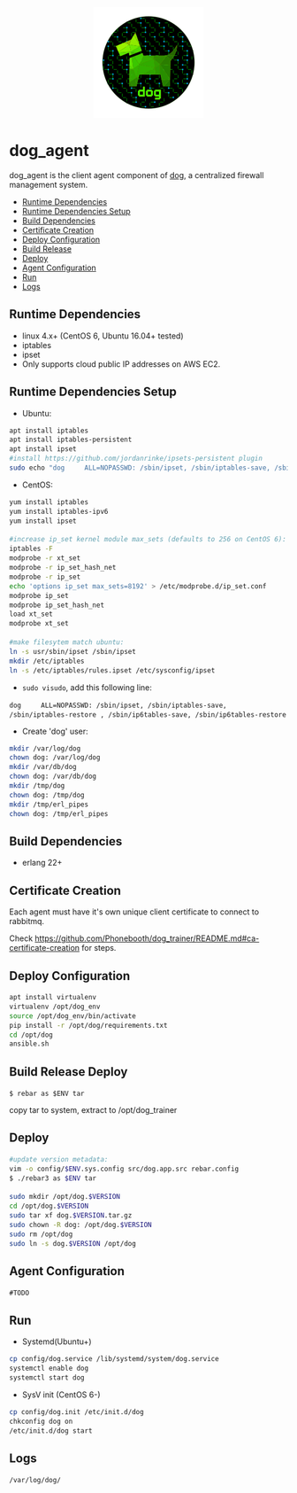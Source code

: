 <p align="center">
  <img src="../../images/dog-segmented-green.network-200x200.png">
</p>

<h1>dog_agent</h1>

dog_agent is the client agent component of [dog](https://github.com/Phonebooth/dog),
a centralized firewall management system.

- [Runtime Dependencies](#runtime-dependencies)
- [Runtime Dependencies Setup](#runtime-dependencies-setup)
- [Build Dependencies](#build-dependencies)
- [Certificate Creation](#certificate-creation)
- [Deploy Configuration](#deploy-configuration)
- [Build Release](#build-release)
- [Deploy](#deploy)
- [Agent Configuration](#agent-configuration)
- [Run](#run)
- [Logs](#logs)

## Runtime Dependencies

- linux 4.x+ (CentOS 6, Ubuntu 16.04+ tested)
- iptables
- ipset
- Only supports cloud public IP addresses on AWS EC2.

## Runtime Dependencies Setup

- Ubuntu:

```bash
apt install iptables
apt install iptables-persistent
apt install ipset
#install https://github.com/jordanrinke/ipsets-persistent plugin
sudo echo "dog     ALL=NOPASSWD: /sbin/ipset, /sbin/iptables-save, /sbin/iptables-restore , /sbin/ip6tables-save, /sbin/ip6tables-restore" > /etc/sudoers.d/dog
```

- CentOS:

```bash
yum install iptables
yum install iptables-ipv6
yum install ipset

#increase ip_set kernel module max_sets (defaults to 256 on CentOS 6):    
iptables -F
modprobe -r xt_set
modprobe -r ip_set_hash_net
modprobe -r ip_set
echo 'options ip_set max_sets=8192' > /etc/modprobe.d/ip_set.conf
modprobe ip_set
modprobe ip_set_hash_net
load xt_set
modprobe xt_set

#make filesytem match ubuntu:
ln -s usr/sbin/ipset /sbin/ipset
mkdir /etc/iptables
ln -s /etc/iptables/rules.ipset /etc/sysconfig/ipset
```

- ```sudo visudo```, add this following line:

```dog     ALL=NOPASSWD: /sbin/ipset, /sbin/iptables-save, /sbin/iptables-restore , /sbin/ip6tables-save, /sbin/ip6tables-restore```

- Create 'dog' user:

```bash
mkdir /var/log/dog
chown dog: /var/log/dog
mkdir /var/db/dog
chown dog: /var/db/dog
mkdir /tmp/dog
chown dog: /tmp/dog
mkdir /tmp/erl_pipes
chown dog: /tmp/erl_pipes
```

## Build Dependencies

- erlang 22+

## Certificate Creation

Each agent must have it's own unique client certificate to connect to rabbitmq.

Check https://github.com/Phonebooth/dog_trainer/README.md#ca-certificate-creation for steps.

## Deploy Configuration

```bash
apt install virtualenv
virtualenv /opt/dog_env
source /opt/dog_env/bin/activate
pip install -r /opt/dog/requirements.txt
cd /opt/dog
ansible.sh
```

## Build Release Deploy

```$ rebar as $ENV tar```

copy tar to system, extract to /opt/dog_trainer

## Deploy

```bash
#update version metadata:
vim -o config/$ENV.sys.config src/dog.app.src rebar.config
$ ./rebar3 as $ENV tar

sudo mkdir /opt/dog.$VERSION
cd /opt/dog.$VERSION
sudo tar xf dog.$VERSION.tar.gz
sudo chown -R dog: /opt/dog.$VERSION
sudo rm /opt/dog
sudo ln -s dog.$VERSION /opt/dog
```

## Agent Configuration

```#TODO```

## Run

- Systemd(Ubuntu+)

```bash
cp config/dog.service /lib/systemd/system/dog.service
systemctl enable dog
systemctl start dog
```

- SysV init (CentOS 6-)

```bash
cp config/dog.init /etc/init.d/dog
chkconfig dog on
/etc/init.d/dog start
```

## Logs

```/var/log/dog/```
